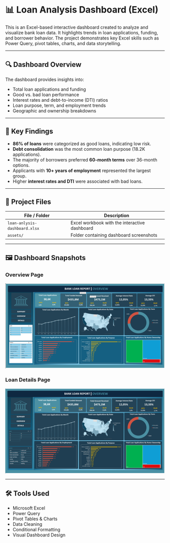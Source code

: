 
# 📊 Loan Analysis Dashboard (Excel)

This is an Excel-based interactive dashboard created to analyze and visualize bank loan data. It highlights trends in loan applications, funding, and borrower behavior. The project demonstrates key Excel skills such as Power Query, pivot tables, charts, and data storytelling.

---

## 🔍 Dashboard Overview

The dashboard provides insights into:

- Total loan applications and funding
- Good vs. bad loan performance
- Interest rates and debt-to-income (DTI) ratios
- Loan purpose, term, and employment trends
- Geographic and ownership breakdowns

---

## 🔑 Key Findings

- **86% of loans** were categorized as good loans, indicating low risk.
- **Debt consolidation** was the most common loan purpose (18.2K applications).
- The majority of borrowers preferred **60-month terms** over 36-month options.
- Applicants with **10+ years of employment** represented the largest group.
- Higher **interest rates and DTI** were associated with bad loans.

---

## 📁 Project Files

| File / Folder               | Description                                   |
|----------------------------|-----------------------------------------------|
| `loan-anlysis-dashboard.xlsx` | Excel workbook with the interactive dashboard |
| `assets/`                  | Folder containing dashboard screenshots        |

---

## 🖼️ Dashboard Snapshots

### Overview Page
![Overview](assets/Overview-dashboard.png)

### Loan Details Page
![Details](assets/Summary-dashboard.png)

---

## 🛠 Tools Used

- Microsoft Excel
- Power Query
- Pivot Tables & Charts
- Data Cleaning
- Conditional Formatting
- Visual Dashboard Design

